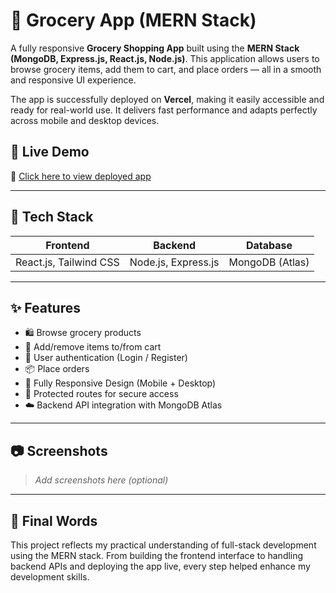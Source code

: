 # 🛒 Grocery App (MERN Stack)

A fully responsive **Grocery Shopping App** built using the **MERN Stack (MongoDB, Express.js, React.js, Node.js)**. This application allows users to browse grocery items, add them to cart, and place orders — all in a smooth and responsive UI experience.

The app is successfully deployed on **Vercel**, making it easily accessible and ready for real-world use. It delivers fast performance and adapts perfectly across mobile and desktop devices.

## 🚀 Live Demo
🔗 [Click here to view deployed app](https://your-vercel-link.vercel.app)

---

## 🔧 Tech Stack

| Frontend               | Backend              | Database         |
|------------------------|----------------------|------------------|
| React.js, Tailwind CSS | Node.js, Express.js  | MongoDB (Atlas)  |

---

## ✨ Features

- 🛍️ Browse grocery products
- 🛒 Add/remove items to/from cart
- 👤 User authentication (Login / Register)
- 📦 Place orders
- 📱 Fully Responsive Design (Mobile + Desktop)
- 🔐 Protected routes for secure access
- ☁️ Backend API integration with MongoDB Atlas

---

## 📷 Screenshots

> _Add screenshots here (optional)_

---

## 🙌 Final Words

This project reflects my practical understanding of full-stack development using the MERN stack. From building the frontend interface to handling backend APIs and deploying the app live, every step helped enhance my development skills.




